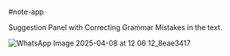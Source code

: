 #note-app 

Suggestion Panel with Correcting Grammar Mistakes in the text.

![WhatsApp Image 2025-04-08 at 12 06 12_8eae3417](https://github.com/user-attachments/assets/cbe46fbb-afed-4776-b995-0f1a368f61c1)
